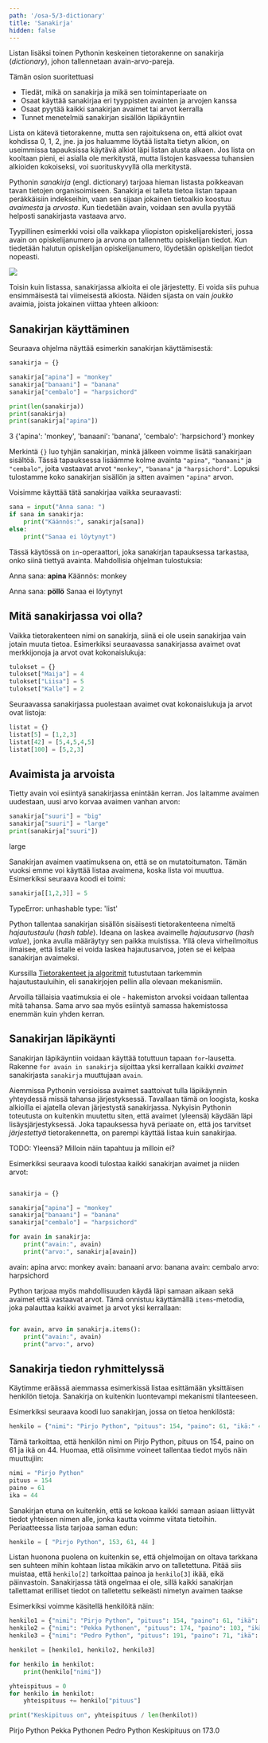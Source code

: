 ```yaml
---
path: '/osa-5/3-dictionary'
title: 'Sanakirja'
hidden: false
---
```



<text-box variant='learningObjectives' name='Oppimistavoitteet'>

Listan lisäksi toinen Pythonin keskeinen tietorakenne on sanakirja (_dictionary_),
johon tallennetaan avain-arvo-pareja.

Tämän osion suoritettuasi

- Tiedät, mikä on sanakirja ja mikä sen toimintaperiaate on
- Osaat käyttää sanakirjaa eri tyyppisten avainten ja arvojen kanssa
- Osaat pyytää kaikki sanakirjan avaimet tai arvot kerralla
- Tunnet menetelmiä sanakirjan sisällön läpikäyntiin

</text-box>

Lista on kätevä tietorakenne, mutta sen rajoituksena on, että alkiot ovat kohdissa 0, 1, 2, jne.
ja jos haluamme löytää listalta tietyn alkion, on useimmissa tapauksissa käytävä alkiot läpi listan alusta alkaen. Jos lista on kooltaan pieni, ei asialla ole merkitystä, mutta listojen kasvaessa tuhansien alkioiden kokoiseksi, voi suorituskyvyllä olla merkitystä.

Pythonin _sanakirja_ (engl. dictionary) tarjoaa hieman listasta poikkeavan tavan tietojen organisoimiseen. Sanakirja ei talleta tietoa listan tapaan  peräkkäisiin indekseihin, vaan sen sijaan jokainen tietoalkio koostuu _avaimesta_ ja _arvosta_. Kun tiedetään avain, voidaan sen avulla pyytää helposti sanakirjasta vastaava arvo.

Tyypillinen esimerkki voisi olla vaikkapa yliopiston opiskelijarekisteri, jossa avain on opiskelijanumero ja arvona on tallennettu opiskelijan tiedot. Kun tiedetään halutun opiskelijan opiskelijanumero, löydetään opiskelijan tiedot nopeasti.

<img src="5_4_1.png">

Toisin kuin listassa, sanakirjassa alkioita ei ole järjestetty. Ei voida siis puhua ensimmäisestä tai viimeisestä alkiosta. Näiden sijasta on vain _joukko_ avaimia, joista jokainen viittaa yhteen alkioon:


## Sanakirjan käyttäminen

Seuraava ohjelma näyttää esimerkin sanakirjan käyttämisestä:

```python
sanakirja = {}

sanakirja["apina"] = "monkey"
sanakirja["banaani"] = "banana"
sanakirja["cembalo"] = "harpsichord"

print(len(sanakirja))
print(sanakirja)
print(sanakirja["apina"])
```

<sample-output>

3
{'apina': 'monkey', 'banaani': 'banana', 'cembalo': 'harpsichord'}
monkey

</sample-output>

Merkintä `{}` luo tyhjän sanakirjan, minkä jälkeen voimme lisätä sanakirjaan sisältöä. Tässä tapauksessa lisäämme kolme avainta `"apina"`, `"banaani"` ja `"cembalo"`,
joita vastaavat arvot `"monkey"`, `"banana"` ja `"harpsichord"`. Lopuksi tulostamme koko sanakirjan sisällön ja sitten avaimen `"apina"` arvon.

Voisimme käyttää tätä sanakirjaa vaikka seuraavasti:

```python
sana = input("Anna sana: ")
if sana in sanakirja:
    print("Käännös:", sanakirja[sana])
else:
    print("Sanaa ei löytynyt")
```

Tässä käytössä on `in`-operaattori, joka sanakirjan tapauksessa tarkastaa, onko siinä tiettyä avainta.
Mahdollisia ohjelman tulostuksia:

<sample-output>

Anna sana: **apina**
Käännös: monkey

</sample-output>

<sample-output>

Anna sana: **pöllö**
Sanaa ei löytynyt

</sample-output>

## Mitä sanakirjassa voi olla?

Vaikka tietorakenteen nimi on sanakirja, siinä ei ole usein sanakirjaa vain jotain muuta tietoa. Esimerkiksi seuraavassa sanakirjassa avaimet ovat merkkijonoja ja arvot ovat kokonaislukuja:

```python
tulokset = {}
tulokset["Maija"] = 4
tulokset["Liisa"] = 5
tulokset["Kalle"] = 2
```

Seuraavassa sanakirjassa puolestaan avaimet ovat kokonaislukuja ja arvot ovat listoja:

```python
listat = {}
listat[5] = [1,2,3]
listat[42] = [5,4,5,4,5]
listat[100] = [5,2,3]
```

## Avaimista ja arvoista

Tietty avain voi esiintyä sanakirjassa enintään kerran. Jos laitamme avaimen uudestaan, uusi arvo korvaa avaimen vanhan arvon:

```python
sanakirja["suuri"] = "big"
sanakirja["suuri"] = "large"
print(sanakirja["suuri"])
```

<sample-output>

large

</sample-output>

Sanakirjan avaimen vaatimuksena on, että se on mutatoitumaton. Tämän vuoksi emme voi käyttää listaa avaimena, koska lista voi muuttua. Esimerkiksi seuraava koodi ei toimi:

```python
sanakirja[[1,2,3]] = 5
```

<sample-output>

TypeError: unhashable type: 'list'

</sample-output>

<text-box variant="hint" name="Hajautustaulu">

Python tallentaa sanakirjan sisällön sisäisesti tietorakenteena nimeltä _hajautustaulu_ (_hash table_). Ideana on laskea avaimelle _hajautusarvo_ (_hash value_), jonka avulla määräytyy sen paikka muistissa. Yllä oleva virheilmoitus ilmaisee, että listalle ei voida laskea hajautusarvoa, joten se ei kelpaa sanakirjan avaimeksi.

Kurssilla [Tietorakenteet ja algoritmit](https://courses.helsinki.fi/fi/aytkt20001) tutustutaan tarkemmin hajautustauluihin, eli sanakirjojen pellin alla olevaan mekanismiin.

</text-box>

Arvoilla tällaisia vaatimuksia ei ole - hakemiston arvoksi voidaan tallentaa mitä tahansa. Sama arvo saa myös esiintyä samassa hakemistossa enemmän kuin yhden kerran.

## Sanakirjan läpikäynti

Sanakirjan läpikäyntiin voidaan käyttää totuttuun tapaan `for`-lausetta. Rakenne `for avain in sanakirja` sijoittaa yksi kerrallaan kaikki _avaimet_ sanakirjasta `sanakirja` muuttujaan `avain`.

<text-box variant="hint" name="Avainten järjestys">

Aiemmissa Pythonin versioissa avaimet saattoivat tulla läpikäynnin yhteydessä missä tahansa järjestyksessä. Tavallaan tämä on loogista, koska alkioilla ei ajatella olevan järjestystä sanakirjassa. Nykyisin Pythonin toteutusta on kuitenkin muutettu siten, että avaimet (yleensä) käydään läpi lisäysjärjestyksessä. Joka tapauksessa hyvä periaate on, että jos tarvitset _järjestettyä_ tietorakennetta, on parempi käyttää listaa kuin sanakirjaa.

TODO: Yleensä? Milloin näin tapahtuu ja milloin ei?

</text-box>

Esimerkiksi seuraava koodi tulostaa kaikki sanakirjan avaimet ja niiden arvot:

```python

sanakirja = {}

sanakirja["apina"] = "monkey"
sanakirja["banaani"] = "banana"
sanakirja["cembalo"] = "harpsichord"

for avain in sanakirja:
    print("avain:", avain)
    print("arvo:", sanakirja[avain])
```

<sample-output>

avain: apina
arvo: monkey
avain: banaani
arvo: banana
avain: cembalo
arvo: harpsichord

</sample-output>

Python tarjoaa myös mahdollisuuden käydä läpi samaan aikaan sekä avaimet että vastaavat arvot. Tämä onnistuu käyttämällä `items`-metodia, joka palauttaa kaikki avaimet ja arvot yksi kerrallaan:

```python

for avain, arvo in sanakirja.items():
    print("avain:", avain)
    print("arvo:", arvo)
```

## Sanakirja tiedon ryhmittelyssä

Käytimme eräässä aiemmassa esimerkissä listaa esittämään yksittäisen henkilön tietoja. Sanakirja on kuitenkin luontevampi mekanismi tilanteeseen.

Esimerkiksi seuraava koodi luo sanakirjan, jossa on tietoa henkilöstä:

```python
henkilo = {"nimi": "Pirjo Python", "pituus": 154, "paino": 61, "ikä:" 44}
```

Tämä tarkoittaa, että henkilön nimi on Pirjo Python, pituus on 154, paino on 61 ja ikä on 44.
Huomaa, että olisimme voineet tallentaa tiedot myös näin muuttujiin:

```python
nimi = "Pirjo Python"
pituus = 154
paino = 61
ika = 44
```

Sanakirjan etuna on kuitenkin, että se kokoaa kaikki samaan asiaan liittyvät tiedot yhteisen nimen alle, jonka kautta voimme viitata tietoihin. Periaatteessa lista tarjoaa saman edun:

```python
henkilo = [ "Pirjo Python", 153, 61, 44 ]
```

Listan huonona puolena on kuitenkin se, että ohjelmoijan on oltava tarkkana sen suhteen mihin kohtaan listaa mikäkin arvo on talletettuna. Pitää siis muistaa, että `henkilo[2]` tarkoittaa painoa ja `henkilo[3]` ikää, eikä päinvastoin. Sanakirjassa tätä ongelmaa ei ole, sillä kaikki sanakirjan tallettamat erilliset tiedot on talletettu selkeästi nimetyn avaimen taakse


Esimerkiksi voimme käsitellä henkilöitä näin:

```python
henkilo1 = {"nimi": "Pirjo Python", "pituus": 154, "paino": 61, "ikä": 44}
henkilo2 = {"nimi": "Pekka Pythonen", "pituus": 174, "paino": 103, "ikä": 31}
henkilo3 = {"nimi": "Pedro Python", "pituus": 191, "paino": 71, "ikä": 14}

henkilot = [henkilo1, henkilo2, henkilo3]

for henkilo in henkilot:
    print(henkilo["nimi"])

yhteispituus = 0
for henkilo in henkilot:
    yhteispituus += henkilo["pituus"]

print("Keskipituus on", yhteispituus / len(henkilot))
```

<sample-output>

Pirjo Python
Pekka Pythonen
Pedro Python
Keskipituus on 173.0

</sample-output>
